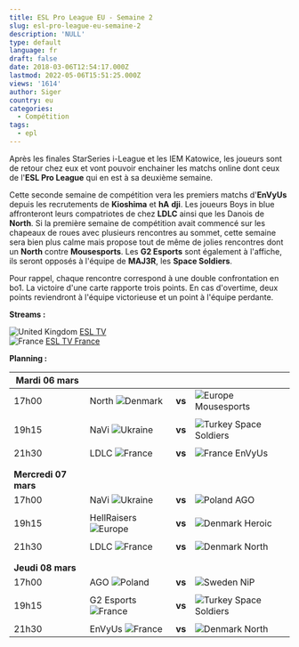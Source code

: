 ```yaml
---
title: ESL Pro League EU - Semaine 2
slug: esl-pro-league-eu-semaine-2
description: 'NULL'
type: default
language: fr
draft: false
date: 2018-03-06T12:54:17.000Z
lastmod: 2022-05-06T15:51:25.000Z
views: '1614'
author: Siger
country: eu
categories:
  - Compétition
tags:
  - epl
---
```

Après les finales StarSeries i-League et les IEM Katowice, les joueurs sont de retour chez eux et vont pouvoir enchainer les matchs online dont ceux de l'**ESL Pro League** qui en est à sa deuxième semaine.  
  
Cette seconde semaine de compétition vera les premiers matchs d'**EnVyUs** depuis les recrutements de **Kioshima** et **hA** **dji**. Les joueurs Boys in blue affronteront leurs compatriotes de chez **LDLC** ainsi que les Danois de **North**. Si la première semaine de compétition avait commencé sur les chapeaux de roues avec plusieurs rencontres au sommet, cette semaine sera bien plus calme mais propose tout de même de jolies rencontres dont un **North** contre **Mousesports**. Les **G2 Esports** sont également à l'affiche, ils seront opposés à l'équipe de **MAJ3R**, les **Space Soldiers**.

  
Pour rappel, chaque rencontre correspond à une double confrontation en bo1\. La victoire d'une carte rapporte trois points. En cas d'overtime, deux points reviendront à l'équipe victorieuse et un point à l'équipe perdante.  
  
**Streams :**

![United Kingdom](/images/countries/gb.svg)⁠ [ESL TV](http://facebook.com/eslproleaguecsgo)  
![France](/images/countries/fr.svg)⁠ [ESL TV France](https://www.twitch.tv/esl%5Fcsgo%5Ffr)

**Planning :**  

| **Mardi 06 mars**    |                                                  |        |                                                     |
| -------------------- | ------------------------------------------------ | ------ | --------------------------------------------------- |
| 17h00                | North ![Denmark](/images/countries/dk.svg)⁠      | **vs** | ![Europe](/images/countries/eu.svg)⁠ Mousesports    |
| |                    |                                                  |        |                                                     |
| 19h15                | NaVi ![Ukraine](/images/countries/ua.svg)        | **vs** | ![Turkey](/images/countries/tr.svg)⁠ Space Soldiers |
| |                    |                                                  |        |                                                     |
| 21h30                | LDLC ![France](/images/countries/fr.svg)⁠        | **vs** | ![France](/images/countries/fr.svg)⁠ EnVyUs         |
| |                    |                                                  |        |                                                     |
| |                    |                                                  |        |                                                     |
| **Mercredi 07 mars** |                                                  |        |                                                     |
| 17h00                | NaVi ![Ukraine](/images/countries/ua.svg)⁠       | **vs** | ![Poland](/images/countries/pl.svg)⁠ AGO            |
| |                    |                                                  |        |                                                     |
| 19h15                | HellRaisers ![Europe](/images/countries/eu.svg)⁠ | **vs** | ![Denmark](/images/countries/dk.svg)⁠ Heroic        |
| |                    |                                                  |        |                                                     |
| 21h30                | LDLC ![France](/images/countries/fr.svg)⁠        | **vs** | ![Denmark](/images/countries/dk.svg)⁠ North         |
| |                    |                                                  |        |                                                     |
| |                    |                                                  |        |                                                     |
| **Jeudi 08 mars**    |                                                  |        |                                                     |
| 17h00                | AGO ![Poland](/images/countries/pl.svg)⁠         | **vs** | ![Sweden](/images/countries/se.svg)⁠ NiP            |
| |                    |                                                  |        |                                                     |
| 19h15                | G2 Esports ![France](/images/countries/fr.svg)⁠  | **vs** | ![Turkey](/images/countries/tr.svg)⁠ Space Soldiers |
| |                    |                                                  |        |                                                     |
| 21h30                | EnVyUs ![France](/images/countries/fr.svg)⁠      | **vs** | ![Denmark](/images/countries/dk.svg)⁠ North         |
